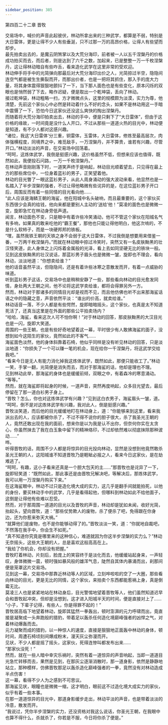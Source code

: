 ```yaml
---
sidebar_position: 385
---
```

 第四百二十二章 晋牧


交易场中，喊价的声音此起彼伏，林动所拿出来的三种武学，都算是不弱，特别是大日雷体，更是让得不少人有些垂涎，只不过那一万的高昂价格，让得人有些望而却步。  
最先拍卖出去的，是魔云阴煞掌以及大荒分海印，前者被一人以五千涅槃丹的价格成功拍买而去，而后者，则是达到了六千之数，加起来，已是整整一万一千枚涅槃丹，这让得林动暗自有些咋舌，看来造化武学在这里非常的受欢迎。  
林动伸手将手中的光简弹向那最后对大荒分海印出价之人，光简掠过半空，隐隐间连空气都是被生生撕裂而开，而那出价者，也是一把将其抓住，那入手的庞大力量，将其身体震得狠狠地颤抖了一下，当下那人面色也是有些变化，原本闪烁的双眼也是悄然弱了下去，略作迟疑，便是取出一个乾坤袋，丢向了林动。  
接过乾坤袋，林动粗略一扫，方才微微点头，这里的规模颇为淡漠，实力为尊，他清楚，先前这个家伙心中必然是转动着什么不好的念头，如果不是林动用这一手暗中震慑了一下，恐怕今日这家伙还没这么爽快的掏出涅槃丹。  
而随着将大荒分海印拍卖出去，林动的手中，便是只剩下了“大日雷体”，但由于这价格的缘故，一时间竟是没什么人开口，不过从那些一道道火热的目光中，林动便是知道，有不少人都对这感兴趣。  
“诸位，我这‘大日雷体’分三重，铜雷体，玉雷体，大日雷体，修炼至最高层次，肉体强横程度，同境界之中，难觅敌手，一万涅槃丹，并不算贵，谁若有兴趣，尽管开口。”林动淡淡的声音，在交易场中回荡着。  
“呵呵，这炼体武学，我倒是挺感兴趣，这价格虽然不低，但想来应该也值得，既然如此，我便投石问路，一万一千枚涅槃丹。”  
在林动声音刚刚落下时，一道笑声终于是响起，林动目光顺着望去，只见得在最上方的那些席位中，一位身着蓝衫的男子，正笑望着他。  
林动的目光瞥了一眼这蓝衫男子，从此人周身涌动的强大波动来看，他显然也是一名踏入了半步涅槃的强者，不过让得他略微有些诧异的是，在这位蓝衫男子开口后，周围反而有着一些同情的目光看向他……  
“此人应该是海鳞王朝的海鲨，他在阳城中名头破响，而且最重要的，这个家伙买东西很少会真的给钱，他向来都是要别人主动的‘送给’他！”莫凌的面色也是微微一变，旋即急忙在林动身旁低声道。  
闻言，林动面色不变，只是眼中有着许些冷笑涌动，他可不管这个家伙在阳城名气有多响，如果真的敢来吃他的“霸王餐”，那他也只能让得他明白，他这次啃的，不是什么软柿子，而是一块硬邦邦的铁板。  
“嘿，虽然我铁王朝的天铁之身不会弱于这大日雷体，不过我倒是想要用来借鉴一番，一万两千枚涅槃丹。”而就在林动眼中掠过冷笑时，突然又有一名皮肤黝黑的壮汉怪笑道，此人身体之上闪烁着金属般的光泽，看上去如同坚硬无比的铁块一般。  
见到这皮肤黝黑的壮汉说话，那蓝衫男子眉头也是微微一皱，旋即也不理会，看向林动，淡淡地道：“你想卖给谁？”  
他的话音虽然平淡，但隐隐间，还是有着许些冰寒之意散发而开，有着一点威胁的味道。  
听到蓝衫男子这话，交易场中也是稍稍安静了一些，那些看向林动的目光愈发同情，身处两大王朝之间，他不论将这武学卖给谁，都将会得罪另外一方。  
然而，林动对于那诸多的同情目光却是视而不见，而且他仿佛也听不出来那海鲨话语之中的隐藏之意，声音依然平淡：“谁出的价高，就卖给谁。”  
林动话音一落，不少人都是有些愕然，旋即暗暗摇头，这个家伙，也真是太不知道死活了，还真当这里是在外面的那些公平拍卖场内？  
“哈哈，海鲨，看来这次人可不怕你啊！”对于林动的回答，那皮肤黝黑的大汉目光也是一闪，旋即大笑道。  
周围的一些王朝，也是有些好奇地望着这一幕，平时很少有人敢拂海鲨的面子，没想到如今这陌生的家伙，竟然如此的不客气……  
海鲨面色淡然，他的身体斜靠着石椅，他似乎同样是没有听见林动的回答，只是淡淡地道：“你损失了一个可以赚一笔的机会，现在给你一千涅槃丹，将这武学交给我吧。”  
“看来今日是无人有能力消化掉我这炼体武学，既然如此，那便只能收工了。”林动一笑，手掌一翻，光简便是消失而去，而对于那海鲨的话，他却是理也不理。  
见到林动此举，那海鲨的身体也是缓缓前倾，双眼之中，有着森冷的寒意涌动。  
“等等。”  
然而，就在海鲨即将起身的时候，一道声音，突然再度响起，众多目光望去，最后停留在了那一道白衫男子身上。  
“晋牧？怎么，你也对这炼体武学有兴趣？”见到这白衣男子，海鲨眉头一皱，道。  
“呵呵，倒不是对这炼体武学有兴趣，我对此人，倒是挺感兴趣。”  
晋牧淡笑道，而后他的目光缓缓地盯在林动身上，道：“你能够来到这里，看来我派出去的人，应该都被你杀了，不过不得不说你的胆子很大，杀了我圣光王朝的人，竟然还敢出现在我的面前，想来你是以为我是认不出你，但奈何你实在太贪心，你虽然抹去了我在白玉象中留下的精神烙印，不过却依然难以彻底抹除那种波动……”  
哗。  
听得晋牧的话，周围不少人都是将惊异的目光投向林动，显然是没想到他竟然敢杀圣光王朝的人，这阳城谁不知道晋牧乃是睚眦必报之人，看来今日这家伙，是在劫难逃了。  
“呵呵，有趣，这小子看来还真是一个胆大包天的主……”那晋牧也是诧异了一下，旋即轻笑道：“既然如此，那此事还是由晋牧兄解决吧，等解决后，那炼体武学，我可以用一万涅槃丹购买下来。”  
在这海鲨眼中，林动不过只是造化境大成的实力，这几乎是翻手间就能拍死，以他的身份，要买林动手中的武学，几乎是看得起他，但哪料到林动如此不给他面子，这倒是让得他有些难以忍受。  
然而，对于那周围一道道的目光以及晋牧的声音，林动却是犹如未闻，收好光简，抬起头，望向晋牧，道：“那些仗势欺人的废物，杀了便杀了吧，免得跟在你身边，还为你惹来弥天大祸。”  
“就算他们是废物，也不是你能够动得了的。”晋牧淡淡一笑，道：“你就地自裁吧，不然落在我手中，你会生不如死。”  
“真不知道你究竟是哪里来的这种信心，难道就因为你这半步涅槃的实力么？”林动无奈摇头，这些大王朝的人，总是喜欢这般高高在上。  
“我给了你机会，你却没有把握。”  
晋牧盯着林动，片刻后，脸庞上的笑容终于是淡化而去，他缓缓站起身来，一声轻叹，身体微微一震，顿时强如暴风般的雄浑气息，陡然自其体内暴涌而出，刹那间便是笼罩这片交易场。  
见到这一幕，交易场中那靠近林动等人的区域，立刻哗啦啦的空了一大圈，那些看向林动的目光，更是无比的同情，这个家伙，来拍卖个东西都能惹祸上身，真是倒霉无比。  
莫凌三人也是紧紧地站在林动身后，目光警惕地望着晋牧等人，他们虽然知道迟早会和晋牧起冲突，但却是没想到，这才进入阳城半天的时间，便是直接对上了……  
“小子，下辈子记得，有些人，你是得罪不起的！”  
晋牧居高临下地望着林动，旋即其猛然一拳轰出，顿时澎湃的元力呼啸而出，竟直接是凝聚成一头奔跑般的猎豹，带着足以轰杀任何造化境巅峰强者的凶悍之气，对着林动爆轰而去。  
元力凝聚而成的猎豹，以一种惊人的速度，直接是狠狠地正面轰中林动的身体，顿时间，周遭石椅顷刻间爆成粉末，漫天灰尘弥漫而开。  
见状，不少人都是摇了摇头，这家伙，死得连惨叫都发布出来……  
“那家伙没死！”  
然而，就在一些人暗中幸灾乐祸时，突然有着一道惊异的声音响起，当即一道道目光急忙转移而去，果然是见到，在那灰尘逐渐消散时，那一道身影，依然是静静地站立，那种模样，仿佛晋牧那足以轰杀造化巅峰强者的一拳，竟然没有对林动造成半点伤害！  
这一幕，看得不少人为之感到不可思议。  
那海鲨见状，眼瞳也是微微一缩，这才明白，眼前这不过造化境大成实力的家伙，似乎有着一些本事。  
在那一道道惊异的目光中，那道身影缓步走出，林动平淡的声音，也是带着淡淡的冷意，散发而开。  
“我说过，凭你半步涅槃的实力，还没资格对我这么说话，你圣光王朝，在我眼中也算不得什么，杀就杀了，你若是不服，今日将你杀了便是。”  
  
  
